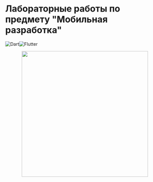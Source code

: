 # Лабораторные работы по предмету "Мобильная разработка"

![Dart](https://img.shields.io/badge/dart-%230175C2.svg?style=for-the-badge&logo=dart&logoColor=white)![Flutter](https://img.shields.io/badge/Flutter-%2302569B.svg?style=for-the-badge&logo=Flutter&logoColor=white)

<p align="center">
  <img width="400"src="https://github.com/user-attachments/assets/e77dc3dc-7b3c-4459-ac27-c194152f26ea">
</p>
